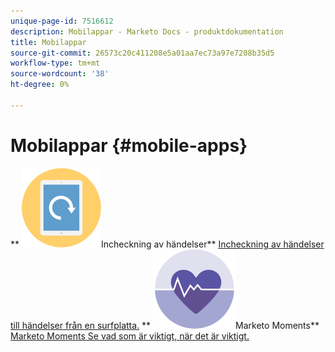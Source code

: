 ```yaml
---
unique-page-id: 7516612
description: Mobilappar - Marketo Docs - produktdokumentation
title: Mobilappar
source-git-commit: 26573c20c411208e5a01aa7ec73a97e7208b35d5
workflow-type: tm+mt
source-wordcount: '38'
ht-degree: 0%

---
```



# Mobilappar {#mobile-apps}

** ![Incheckning av händelser](assets/mobile-checkin-icon.png)Incheckning av händelser** [Incheckning av händelser till händelser från en surfplatta.](https://docs.marketo.com/display/DOCS/Event+Check-in)     ** ![Marketo Moments](assets/moments-icon.png)Marketo Moments** [Marketo Moments Se vad som är viktigt, när det är viktigt.](https://docs.marketo.com/display/DOCS/Marketo+Moments)
